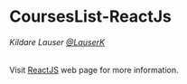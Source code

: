 # CoursesList-ReactJs
###### Kildare Lauser <a href="https://twitter.com/LauserK">@LauserK</a>

Visit <a href='https://facebook.github.io/react/' target="_blank">ReactJS</a> web page for more information.
